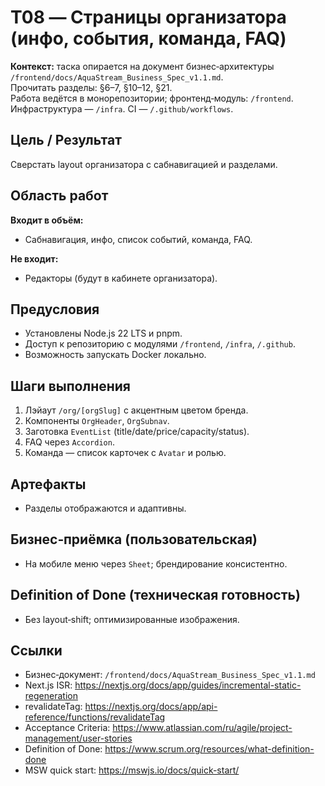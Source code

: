 # T08 — Страницы организатора (инфо, события, команда, FAQ)

**Контекст:** таска опирается на документ бизнес‑архитектуры `/frontend/docs/AquaStream_Business_Spec_v1.1.md`.  
Прочитать разделы: §6–7, §10–12, §21.  
Работа ведётся в монорепозитории; фронтенд‑модуль: `/frontend`. Инфраструктура — `/infra`. CI — `/.github/workflows`.

## Цель / Результат
Сверстать layout организатора с сабнавигацией и разделами.

## Область работ
**Входит в объём:**
- Сабнавигация, инфо, список событий, команда, FAQ.

**Не входит:**
- Редакторы (будут в кабинете организатора).

## Предусловия
- Установлены Node.js 22 LTS и pnpm.
- Доступ к репозиторию с модулями `/frontend`, `/infra`, `/.github`.
- Возможность запускать Docker локально.

## Шаги выполнения
1. Лэйаут `/org/[orgSlug]` с акцентным цветом бренда.
2. Компоненты `OrgHeader`, `OrgSubnav`.
3. Заготовка `EventList` (title/date/price/capacity/status).
4. FAQ через `Accordion`.
5. Команда — список карточек с `Avatar` и ролью.

## Артефакты
- Разделы отображаются и адаптивны.

## Бизнес‑приёмка (пользовательская)
- На мобиле меню через `Sheet`; брендирование консистентно.

## Definition of Done (техническая готовность)
- Без layout‑shift; оптимизированные изображения.

## Ссылки
- Бизнес‑документ: `/frontend/docs/AquaStream_Business_Spec_v1.1.md`
- Next.js ISR: https://nextjs.org/docs/app/guides/incremental-static-regeneration
- revalidateTag: https://nextjs.org/docs/app/api-reference/functions/revalidateTag
- Acceptance Criteria: https://www.atlassian.com/ru/agile/project-management/user-stories
- Definition of Done: https://www.scrum.org/resources/what-definition-done
- MSW quick start: https://mswjs.io/docs/quick-start/